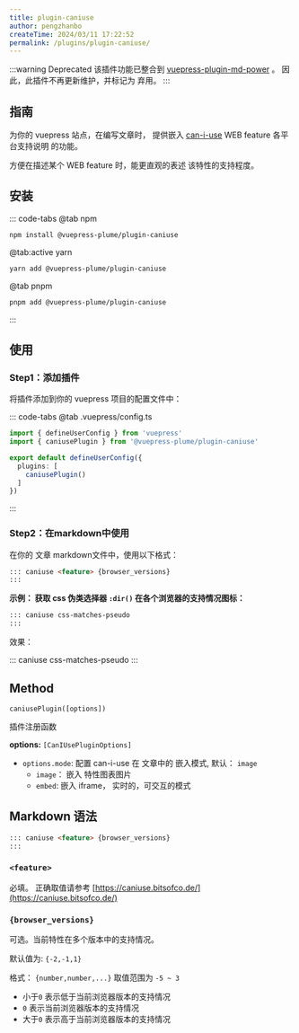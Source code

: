 ```yaml
---
title: plugin-caniuse
author: pengzhanbo
createTime: 2024/03/11 17:22:52
permalink: /plugins/plugin-caniuse/
---
```


:::warning Deprecated
该插件功能已整合到 [vuepress-plugin-md-power](/plugins/plugin-md-power) 。
因此，此插件不再更新维护，并标记为 弃用。
:::

## 指南

为你的 vuepress 站点，在编写文章时， 提供嵌入 [can-i-use](https://caniuse.com/) WEB feature 各平台支持说明 的功能。

方便在描述某个 WEB feature 时，能更直观的表述 该特性的支持程度。

## 安装

::: code-tabs
@tab  npm

``` sh
npm install @vuepress-plume/plugin-caniuse
```

@tab:active yarn

``` sh
yarn add @vuepress-plume/plugin-caniuse
```

@tab pnpm

``` sh
pnpm add @vuepress-plume/plugin-caniuse
```

:::

## 使用

### Step1：添加插件

将插件添加到你的 vuepress 项目的配置文件中：

::: code-tabs
@tab .vuepress/config.ts

``` ts
import { defineUserConfig } from 'vuepress'
import { caniusePlugin } from '@vuepress-plume/plugin-caniuse'

export default defineUserConfig({
  plugins: [
    caniusePlugin()
  ]
})
```

:::

### Step2：在markdown中使用

在你的 文章 markdown文件中，使用以下格式：

``` md
::: caniuse <feature> {browser_versions}
:::
```

__示例： 获取 css 伪类选择器 `:dir()` 在各个浏览器的支持情况图标：__

``` md
::: caniuse css-matches-pseudo
:::
```

效果：

::: caniuse css-matches-pseudo
:::

## Method

`caniusePlugin([options])`

插件注册函数

__options:__ `[CanIUsePluginOptions]`

- `options.mode`: 配置 can-i-use 在 文章中的 嵌入模式, 默认： `image`
  - `image`： 嵌入 特性图表图片
  - `embed`:  嵌入 iframe， 实时的，可交互的模式

## Markdown 语法

``` md
::: caniuse <feature> {browser_versions}
:::
```

### `<feature>`

必填。 正确取值请参考 [https://caniuse.bitsofco.de/](https://caniuse.bitsofco.de/)

### `{browser_versions}`

可选。当前特性在多个版本中的支持情况。

默认值为: `{-2,-1,1}`

格式： `{number,number,...}`  取值范围为 `-5 ~ 3`

- 小于`0` 表示低于当前浏览器版本的支持情况
- `0` 表示当前浏览器版本的支持情况
- 大于`0` 表示高于当前浏览器版本的支持情况
